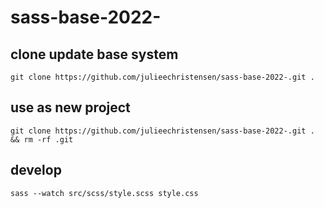 # sass-base-2022-

## clone update  base system
`git clone https://github.com/julieechristensen/sass-base-2022-.git .`
## use as new project 

`git clone https://github.com/julieechristensen/sass-base-2022-.git . && rm -rf .git`

## develop 
`sass --watch src/scss/style.scss style.css`
